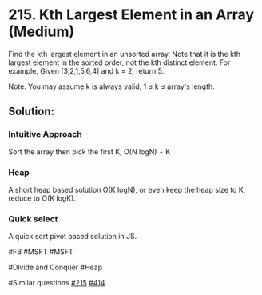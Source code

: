# 215. Kth Largest Element in an Array (Medium)

Find the kth largest element in an unsorted array. Note that it is the kth largest element in the sorted order, not the kth distinct element.
For example,
Given [3,2,1,5,6,4] and k = 2, return 5.

Note: 
You may assume k is always valid, 1 ≤ k ≤ array's length.

## Solution:
### Intuitive Approach
Sort the array then pick the first K, O(N logN) + K

### Heap
A short heap based solution O(K logN), or even keep the heap size to K, reduce to O(K logK).

### Quick select
A quick sort pivot based solution in JS.

#FB #MSFT #MSFT

#Divide and Conquer #Heap

#Similar questions [#215](../p215m/README.md) [#414](../p414e/README.md)
